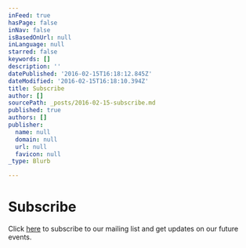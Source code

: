 ```yaml
---
inFeed: true
hasPage: false
inNav: false
isBasedOnUrl: null
inLanguage: null
starred: false
keywords: []
description: ''
datePublished: '2016-02-15T16:18:12.845Z'
dateModified: '2016-02-15T16:18:10.394Z'
title: Subscribe
author: []
sourcePath: _posts/2016-02-15-subscribe.md
published: true
authors: []
publisher:
  name: null
  domain: null
  url: null
  favicon: null
_type: Blurb

---
```

# Subscribe

Click [here][0] to subscribe to our mailing list and get updates on our future events.

[0]: https://www.facebook.com/captivatemnl/app/100265896690345/